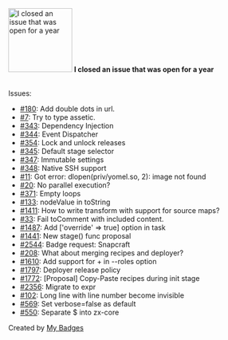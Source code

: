 <img src="https://my-badges.github.io/my-badges/old-issue-1.png" alt="I closed an issue that was open for a year" title="I closed an issue that was open for a year" width="128">
<strong>I closed an issue that was open for a year</strong>
<br><br>

Issues:

- <a href="https://github.com/swiftmailer/swiftmailer/issues/180">#180</a>: Add double dots in url.
- <a href="https://github.com/KnpLabs/symfony2-autocomplete/issues/7">#7</a>: Try to type assetic.
- <a href="https://github.com/deployphp/deployer/issues/343">#343</a>: Dependency Injection
- <a href="https://github.com/deployphp/deployer/issues/344">#344</a>: Event Dispatcher
- <a href="https://github.com/deployphp/deployer/issues/354">#354</a>: Lock and unlock releases
- <a href="https://github.com/deployphp/deployer/issues/345">#345</a>: Default stage selector
- <a href="https://github.com/deployphp/deployer/issues/347">#347</a>: Immutable settings
- <a href="https://github.com/deployphp/deployer/issues/348">#348</a>: Native SSH support
- <a href="https://github.com/Joe-noh/yomel/issues/11">#11</a>: Got error: dlopen(priv/yomel.so, 2): image not found
- <a href="https://github.com/thephpleague/shunt/issues/20">#20</a>: No parallel execution?
- <a href="https://github.com/js2coffee/js2coffee/issues/371">#371</a>: Empty loops
- <a href="https://github.com/jindw/xmldom/issues/133">#133</a>: nodeValue in toString
- <a href="https://github.com/browserify/browserify/issues/1411">#1411</a>: How to write transform with support for source maps?
- <a href="https://github.com/thlorenz/convert-source-map/issues/33">#33</a>: Fail toComment with included content.
- <a href="https://github.com/deployphp/deployer/issues/1487">#1487</a>: Add ['override' => true] option in task
- <a href="https://github.com/deployphp/deployer/issues/1441">#1441</a>: New stage() func proposal
- <a href="https://github.com/badges/shields/issues/2544">#2544</a>: Badge request: Snapcraft
- <a href="https://github.com/deployphp/recipes/issues/208">#208</a>: What about merging recipes and deployer?
- <a href="https://github.com/deployphp/deployer/issues/1610">#1610</a>: Add support for + in --roles option
- <a href="https://github.com/deployphp/deployer/issues/1797">#1797</a>: Deployer release policy
- <a href="https://github.com/deployphp/deployer/issues/1772">#1772</a>: [Proposal] Copy-Paste recipes during init stage
- <a href="https://github.com/argoproj/argo-workflows/issues/2356">#2356</a>: Migrate to expr
- <a href="https://github.com/kazzkiq/CodeFlask/issues/102">#102</a>: Long line with line number become invisible
- <a href="https://github.com/google/zx/issues/569">#569</a>: Set verbose=false as default
- <a href="https://github.com/google/zx/issues/550">#550</a>: Separate $ into zx-core


Created by <a href="https://github.com/my-badges/my-badges">My Badges</a>